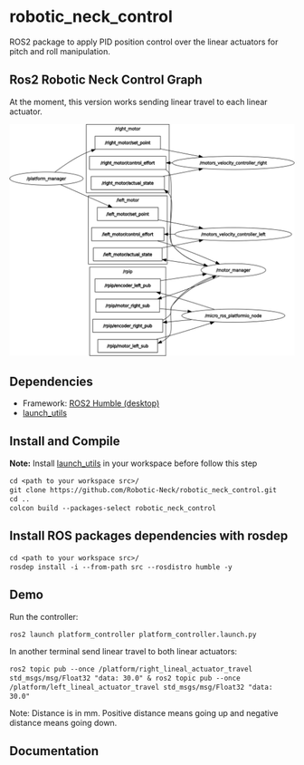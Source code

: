 # robotic_neck_control
 ROS2 package to apply PID position control over the linear actuators for pitch and roll manipulation.

 ## Ros2 Robotic Neck Control Graph
 At the moment, this version works sending linear travel to each linear actuator. 

 ![My Image](img/ControlSystemDiagram.png)

## Dependencies
* Framework: [ROS2 Humble (desktop)](https://docs.ros.org/en/humble/Installation/Ubuntu-Install-Debians.html)
* [launch_utils](https://github.com/MonkyDCristian/launch_utils)

## Install and Compile
**Note:** Install [launch_utils](https://github.com/MonkyDCristian/launch_utils) in your workspace before follow this step
```
cd <path to your workspace src>/
git clone https://github.com/Robotic-Neck/robotic_neck_control.git
cd ..
colcon build --packages-select robotic_neck_control
```

## Install ROS packages dependencies with rosdep  
```
cd <path to your workspace src>/
rosdep install -i --from-path src --rosdistro humble -y
```

## Demo

Run the controller:
```
ros2 launch platform_controller platform_controller.launch.py
```

In another terminal send linear travel to both linear actuators:
```
ros2 topic pub --once /platform/right_lineal_actuator_travel std_msgs/msg/Float32 "data: 30.0" & ros2 topic pub --once /platform/left_lineal_actuator_travel std_msgs/msg/Float32 "data: 30.0"
```

Note: Distance is in mm. Positive distance means going up and negative distance means going down.

## Documentation


